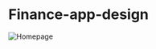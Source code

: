 # Finance-app-design
![Homepage](https://github.com/gitcoderstd/Finance-app-design-/assets/104413768/51f45c22-04a6-419c-a28f-9f6544acda1e)
